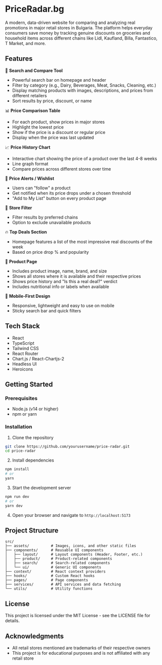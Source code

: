 # PriceRadar.bg

A modern, data-driven website for comparing and analyzing real promotions in major retail stores in Bulgaria. The platform helps everyday consumers save money by tracking genuine discounts on groceries and household items across different chains like Lidl, Kaufland, Billa, Fantastico, T Market, and more.

## Features

🧠 **Search and Compare Tool**  
- Powerful search bar on homepage and header  
- Filter by category (e.g., Dairy, Beverages, Meat, Snacks, Cleaning, etc.)  
- Display matching products with images, descriptions, and prices from different retailers  
- Sort results by price, discount, or name

📊 **Price Comparison Table**  
- For each product, show prices in major stores  
- Highlight the lowest price  
- Show if the price is a discount or regular price  
- Display when the price was last updated

📈 **Price History Chart**  
- Interactive chart showing the price of a product over the last 4-8 weeks  
- Line graph format  
- Compare prices across different stores over time

🔔 **Price Alerts / Wishlist**  
- Users can "follow" a product  
- Get notified when its price drops under a chosen threshold  
- "Add to My List" button on every product page

📍 **Store Filter**  
- Filter results by preferred chains  
- Option to exclude unavailable products

🔥 **Top Deals Section**  
- Homepage features a list of the most impressive real discounts of the week  
- Based on price drop % and popularity

🧾 **Product Page**  
- Includes product image, name, brand, and size  
- Shows all stores where it is available and their respective prices  
- Shows price history and "Is this a real deal?" verdict  
- Includes nutritional info or labels when available

📱 **Mobile-First Design**  
- Responsive, lightweight and easy to use on mobile  
- Sticky search bar and quick filters

## Tech Stack

- React
- TypeScript
- Tailwind CSS
- React Router
- Chart.js / React-Chartjs-2
- Headless UI
- Heroicons

## Getting Started

### Prerequisites

- Node.js (v14 or higher)
- npm or yarn

### Installation

1. Clone the repository
```bash
git clone https://github.com/yourusername/price-radar.git
cd price-radar
```

2. Install dependencies
```bash
npm install
# or
yarn
```

3. Start the development server
```bash
npm run dev
# or
yarn dev
```

4. Open your browser and navigate to `http://localhost:5173`

## Project Structure

```
src/
├── assets/          # Images, icons, and other static files
├── components/      # Reusable UI components
│   ├── layout/      # Layout components (Header, Footer, etc.)
│   ├── product/     # Product-related components
│   ├── search/      # Search-related components
│   └── ui/          # Generic UI components
├── context/         # React context providers
├── hooks/           # Custom React hooks
├── pages/           # Page components
├── services/        # API services and data fetching
└── utils/           # Utility functions
```

## License

This project is licensed under the MIT License - see the LICENSE file for details.

## Acknowledgments

- All retail stores mentioned are trademarks of their respective owners
- This project is for educational purposes and is not affiliated with any retail store 